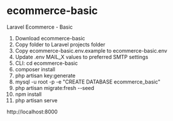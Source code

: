 # ecommerce-basic
Laravel Ecommerce - Basic

1. Download ecommerce-basic
2. Copy folder to Laravel projects folder
3. Copy ecommerce-basic\.env.example to ecommerce-basic\.env
4. Update .env MAIL_X values to preferred SMTP settings
5. CLI: cd ecommerce-basic
6. composer install
7. php artisan key:generate
8. mysql -u root -p -e "CREATE DATABASE ecommerce_basic"
9. php artisan migrate:fresh --seed
10. npm install
11. php artisan serve

http://localhost:8000